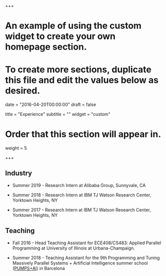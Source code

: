 +++
# An example of using the custom widget to create your own homepage section.
# To create more sections, duplicate this file and edit the values below as desired.

date = "2016-04-20T00:00:00"
draft = false

title = "Experience"
subtitle = ""
widget = "custom"

# Order that this section will appear in.
weight = 5

+++

## Industry

- Summer 2019 - Research Intern at Alibaba Group, Sunnyvale, CA

- Summer 2018 - Research Intern at IBM TJ Watson Research Center, Yorktown Heights, NY

- Summer 2017 - Research Intern at IBM TJ Watson Research Center, Yorktown Heights, NY

## Teaching

- Fall 2016 - Head Teaching Assistant for ECE408/CS483: Applied Parallel Programming at University of Illinois at Urbana-Champaign.

- Summer 2018 - Teaching Assistant for the 9th Programming and Tuning Massively Parallel Systems + Artificial Intelligence summer school ([PUMPS+AI](https://pumps.bsc.es/2018/)) in Barcelona
